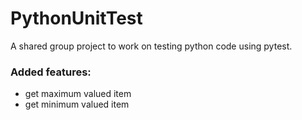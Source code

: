 # PythonUnitTest

A shared group project to work on testing python code using pytest.

### Added features:
+ get maximum valued item
+ get minimum valued item